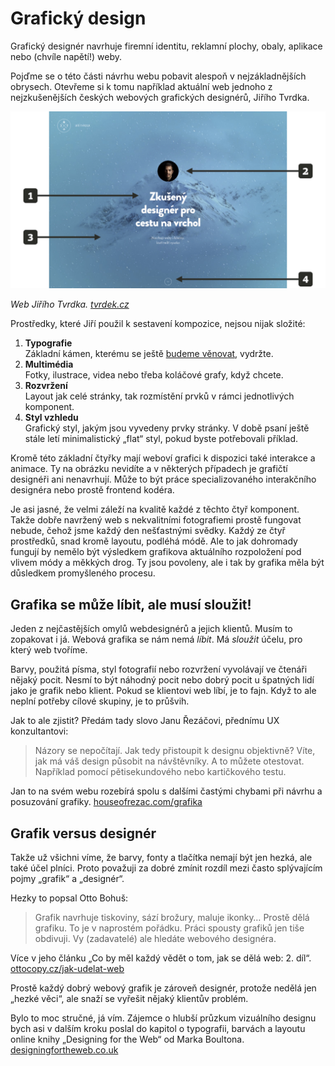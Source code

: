 # Grafický design

Grafický designér navrhuje firemní identitu, reklamní plochy, obaly, aplikace nebo (chvíle napětí!) weby.

Pojďme se o této části návrhu webu pobavit alespoň v nejzákladnějších obrysech. Otevřeme si k tomu například aktuální web jednoho z nejzkušenějších českých webových grafických designérů, Jiřího Tvrdka.

![Tvrdek.cz](dist/images/original/vdwd/tvrdek-cz.jpg)

*Web Jiřího Tvrdka. [tvrdek.cz](http://www.tvrdek.cz/)*

Prostředky, které Jiří použil k sestavení kompozice, nejsou nijak složité: 

1. **Typografie**  
Základní kámen, kterému se ještě [budeme věnovat](typografie.md), vydržte.
2. **Multimédia**  
Fotky, ilustrace, videa nebo třeba koláčové grafy, když chcete.
3. **Rozvržení**  
Layout jak celé stránky, tak rozmístění prvků v rámci jednotlivých komponent.
4. **Styl vzhledu**  
Grafický styl, jakým jsou vyvedeny prvky stránky. V době psaní ještě stále letí minimalistický „flat“ styl, pokud byste potřebovali příklad.

Kromě této základní čtyřky mají weboví grafici k dispozici také interakce a animace. Ty na obrázku nevidíte a v některých případech je grafičtí designéři ani nenavrhují. Může to být práce specializovaného interakčního designéra nebo prostě frontend kodéra. 

Je asi jasné, že velmi záleží na kvalitě každé z těchto čtyř komponent. Takže dobře navržený web s nekvalitními fotografiemi prostě fungovat nebude, čehož jsme každý den nešťastnými svědky. Každý ze čtyř prostředků, snad kromě layoutu, podléhá módě. Ale to jak dohromady fungují by nemělo být výsledkem grafikova aktuálního rozpoložení pod vlivem módy a měkkých drog. Ty jsou povoleny, ale i tak by grafika měla být důsledkem promyšleného procesu.

## Grafika se může líbit, ale musí sloužit!

Jeden z nejčastějších omylů webdesignérů a jejich klientů. Musím to zopakovat i já. Webová grafika se nám nemá *líbit*. Má *sloužit* účelu, pro který web tvoříme.

Barvy, použitá písma, styl fotografií nebo rozvržení vyvolávají ve čtenáři nějaký pocit. Nesmí to být náhodný pocit nebo dobrý pocit u špatných lidí jako je grafik nebo klient. Pokud se klientovi web líbí, je to fajn. Když to ale neplní potřeby cílové skupiny, je to průšvih.

Jak to ale zjistit? Předám tady slovo Janu Řezáčovi, přednímu UX konzultantovi:

> Názory se nepočítají. Jak tedy přistoupit k designu objektivně? Víte, jak má váš design působit na návštěvníky. A to můžete otestovat. Například pomocí pětisekundového nebo kartičkového testu.

Jan to na svém webu rozebírá spolu s dalšími častými chybami při návrhu a posuzování grafiky. [houseofrezac.com/grafika](https://www.houseofrezac.com/grafika)

## Grafik versus designér

Takže už všichni víme, že barvy, fonty a tlačítka nemají být jen hezká, ale také účel plníci. Proto považuji za dobré zmínit rozdíl mezi často splývajícím pojmy „grafik“ a „designér“.

Hezky to popsal Otto Bohuš:

> Grafik navrhuje tiskoviny, sází brožury, maluje ikonky… Prostě dělá grafiku. To je v naprostém pořádku. Práci spousty grafiků jen tiše obdivuji. Vy (zadavatelé) ale hledáte webového designéra.

Více v jeho článku „Co by měl každý vědět o tom, jak se dělá web: 2. díl“. [ottocopy.cz/jak-udelat-web](http://ottocopy.cz/jak-udelat-web)

Prostě každý dobrý webový grafik je zároveň designér, protože nedělá jen „hezké věci“, ale snaží se vyřešit nějaký klientův problém. 

Bylo to moc stručné, já vím. Zájemce o hlubší průzkum vizuálního designu bych asi v dalším kroku poslal do kapitol o typografii, barvách a layoutu online knihy „Designing for the Web“ od Marka Boultona. [designingfortheweb.co.uk](http://designingfortheweb.co.uk/)
